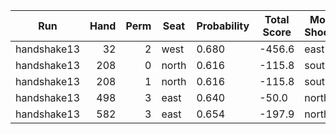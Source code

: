 | Run | Hand | Perm | Seat | Probability | Total Score | Moon Shooter | Variant | Seat Points |
| --- | ---: | ---: | --- | --- | --- | --- | --- | ---: |
| handshake13 | 32 | 2 | west | 0.680 | -456.6 | east | inverted | 0 |
| handshake13 | 208 | 0 | north | 0.616 | -115.8 | south | inverted | 0 |
| handshake13 | 208 | 1 | north | 0.616 | -115.8 | south | inverted | 0 |
| handshake13 | 498 | 3 | east | 0.640 | -50.0 | north | inverted | 0 |
| handshake13 | 582 | 3 | east | 0.654 | -197.9 | north | inverted | 0 |

